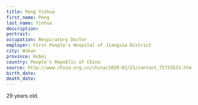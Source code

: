 ```yaml
---
title: Peng Yinhua
first_name: Peng
last_name: Yinhua
description: 
portrait: 
occupation: Respiratory Doctor
employer: First People's Hospital of Jiangxia District
city: Wuhan
province: Hubei
country: People's Republic of China
source: http://www.china.org.cn/china/2020-02/22/content_75733533.htm
birth_date: 
death_date: 
---
```


29 years old.